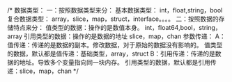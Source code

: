 /*
	数据类型：
		一：按照数据类型来分：
				基本数据类型：
					int，float,string，bool
				复合数据类型：
					array，slice，map，struct，interface。。。。
		二：按照数据的存储特点来分：
				值类型的数据：操作的是数值本身。
					int，float64,bool，string，array
				引用类型的数据：操作的是数据的地址
					slice，map，chan
	参数传递：
		A：值传递：传递的是数据的副本。修改数据，对于原始的数据没有影响的。
			值类型的数据，默认都是值传递：基础类型，array，struct
		B：引用传递：传递的是数据的地址。导致多个变量指向同一块内存。
			引用类型的数据，默认都是引用传递：slice，map，chan
	 */